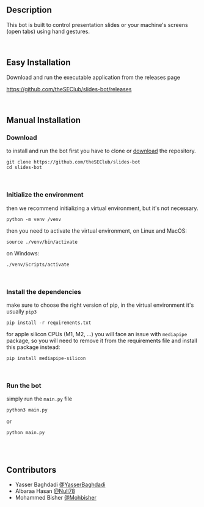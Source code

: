 ## Description

This bot is built to control presentation slides or your machine's screens (open tabs) using hand gestures.

<br />

## Easy Installation

Download and run the executable application from the releases page

https://github.com/theSEClub/slides-bot/releases

<br />

## Manual Installation

### Download

to install and run the bot first you have to clone or [download](https://github.com/theSEClub/slides-bot/archive/refs/heads/main.zip) the repository.

```
git clone https://github.com/theSEClub/slides-bot
cd slides-bot
```

<br />

### Initialize the environment

then we recommend initializing a virtual environment, but it's not necessary.

```
python -m venv /venv
```

then you need to activate the virtual environment, on Linux and MacOS:

```
source ./venv/bin/activate
```

on Windows:

```
./venv/Scripts/activate
```

<br />

### Install the dependencies

make sure to choose the right version of pip, in the virtual environment it's usually `pip3`

```
pip install -r requirements.txt
```

for apple silicon CPUs (M1, M2, ...) you will face an issue with `mediapipe` package, so you will need to remove it from the requirements file and install this package instead:

```
pip install mediapipe-silicon
```

<br />

### Run the bot

simply run the `main.py` file

```
python3 main.py
```

or

```
python main.py
```

<br /><br />

## Contributors

- Yasser Baghdadi [@YasserBaghdadi](https://github.com/YasserBaghdadi)
- Albaraa Hasan [@Null78](https://github.com/Null78)
- Mohammed Bisher [@Mohbisher](https://github.com/Mohbisher)
